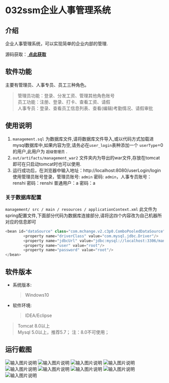 # 032ssm企业人事管理系统

## 介绍
企业人事管理系统，可以实现简单的企业内部的管理.

源码获取：[ **点此获取** ](http://www.shuyue.fun/index.php?type=productinfo&id=133)

## 软件功能
主要有管理员、人事专员、员工三种角色。
> 管理员功能：登录、分发工资、管理其他角色账号  
> 员工功能：注册、登录、打卡、查看工资、请假  
> 人事专员：登录、查看员工信息列表、查看(编辑)考勤情况、请假审批

## 使用说明
1.  `management.sql` 为数据库文件,请将数据库文件导入,或以代码方式加载进mysql数据库中,如果内容为空,请务必在`user_login`表种添加一个 `userType`=0 的用户,此用户为 `超级管理员` .
2.  `out/artifacts/management_war2` 文件夹内为导出的war文件,存放在tomcat即可在只启动tomcat时也可以使用.
3.  运行成功后，在浏览器中输入地址：http://localhost:8080/userLogin/login 使用管理员账号登录，管理员账号: `admin` 密码: `admin`，人事专员账号：renshi  密码：renshi 普通用户：a  密码：a

### 关于数据库配置
`management/ src / main / resources / applicationContext.xml` 此文件为spring配置文件,下面部分代码为数据库连接部分,请将这四个内容改为自己机器所对应的信息即可
~~~Java
<bean id="dataSource" class="com.mchange.v2.c3p0.ComboPooledDataSource">
        <property name="driverClass" value="com.mysql.jdbc.Driver"/>
        <property name="jdbcUrl" value="jdbc:mysql://localhost:3306/management"/>
        <property name="user" value="root"/>
        <property name="password" value="root"/>
</bean>
~~~

## 软件版本
- 系统版本:  
    > Windows10 
- 软件环境:  
    > IDEA/Eclipse  
> Tomcat 8.0以上  
> Mysql 5.0以上，推荐5.7； 注：8.0不可使用；  

## 运行截图
![输入图片说明](https://images.gitee.com/uploads/images/2021/0315/221508_eb6b5563_863230.png "屏幕截图.png")
![输入图片说明](https://images.gitee.com/uploads/images/2021/0315/221522_bed4c5db_863230.png "屏幕截图.png")
![输入图片说明](https://images.gitee.com/uploads/images/2021/0315/221532_acac7c84_863230.png "屏幕截图.png")
![输入图片说明](https://images.gitee.com/uploads/images/2021/0315/221543_9fa67939_863230.png "屏幕截图.png")
![输入图片说明](https://images.gitee.com/uploads/images/2021/0315/221553_2c42fee7_863230.png "屏幕截图.png")
![输入图片说明](https://images.gitee.com/uploads/images/2021/0315/221604_e6fb805c_863230.png "屏幕截图.png")
![输入图片说明](https://images.gitee.com/uploads/images/2021/0315/221614_cb16210d_863230.png "屏幕截图.png")
![输入图片说明](https://images.gitee.com/uploads/images/2021/0315/221625_9dec06ae_863230.png "屏幕截图.png")
![输入图片说明](https://images.gitee.com/uploads/images/2021/0315/221633_b6252d04_863230.png "屏幕截图.png")
